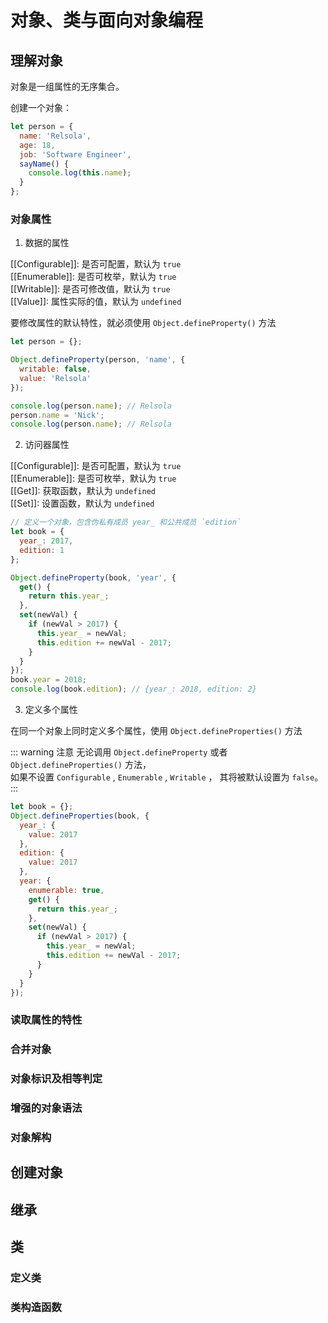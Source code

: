 # 对象、类与面向对象编程

## 理解对象

对象是一组属性的无序集合。

创建一个对象：

```JavaScript
let person = {
  name: 'Relsola',
  age: 18,
  job: 'Software Engineer',
  sayName() {
    console.log(this.name);
  }
};
```

### 对象属性

1. 数据的属性

[[Configurable]]: 是否可配置，默认为 `true`  
[[Enumerable]]: 是否可枚举，默认为 `true`  
[[Writable]]: 是否可修改值，默认为 `true`  
[[Value]]: 属性实际的值，默认为 `undefined`

要修改属性的默认特性，就必须使用 `Object.defineProperty()` 方法

```JavaScript
let person = {};

Object.defineProperty(person, 'name', {
  writable: false,
  value: 'Relsola'
});

console.log(person.name); // Relsola
person.name = 'Nick';
console.log(person.name); // Relsola
```

2. 访问器属性

[[Configurable]]: 是否可配置，默认为 `true`  
[[Enumerable]]: 是否可枚举，默认为 `true`  
[[Get]]: 获取函数，默认为 `undefined`  
[[Set]]: 设置函数，默认为 `undefined`

```JavaScript
// 定义一个对象，包含伪私有成员 year_ 和公共成员 `edition`
let book = {
  year_: 2017,
  edition: 1
};

Object.defineProperty(book, 'year', {
  get() {
    return this.year_;
  },
  set(newVal) {
    if (newVal > 2017) {
      this.year_ = newVal;
      this.edition += newVal - 2017;
    }
  }
});
book.year = 2018;
console.log(book.edition); // {year_: 2018, edition: 2}
```

3. 定义多个属性

在同一个对象上同时定义多个属性，使用 `Object.defineProperties()` 方法

::: warning 注意
无论调用 `Object.defineProperty` 或者 `Object.defineProperties()` 方法，  
如果不设置 `Configurable` , `Enumerable` , `Writable` ，
其将被默认设置为 `false`。
:::

```JavaScript
let book = {};
Object.defineProperties(book, {
  year_: {
    value: 2017
  },
  edition: {
    value: 2017
  },
  year: {
    enumerable: true,
    get() {
      return this.year_;
    },
    set(newVal) {
      if (newVal > 2017) {
        this.year_ = newVal;
        this.edition += newVal - 2017;
      }
    }
  }
});
```

### 读取属性的特性

### 合并对象

### 对象标识及相等判定

### 增强的对象语法

### 对象解构

## 创建对象

###

## 继承

## 类

### 定义类

### 类构造函数

###
